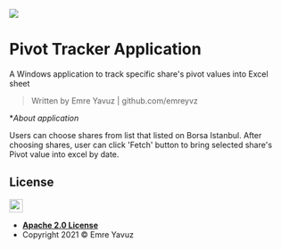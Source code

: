 ![](https://i.ibb.co/jfzH29M/Pivot.png)

# Pivot Tracker Application

A Windows application to track specific share's pivot values into Excel sheet
> Written by Emre Yavuz | github.com/emreyvz

**About application*

Users can choose shares from list that listed on Borsa Istanbul. After choosing shares, user can click 'Fetch' button to bring selected share's Pivot value into excel by date.


## License

<img src="https://opensource.org/files/osi_keyhole_300X300_90ppi_0.png" height="24" width="24">

- **[Apache 2.0 License](https://www.apache.org/licenses/LICENSE-2.0)**
- Copyright 2021 © Emre Yavuz
